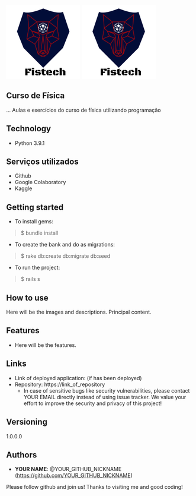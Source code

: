 ![Fistech](https://github.com/Khrons/Curso-de-Fisica/blob/main/img/logo-fistech.png)
<img src="https://github.com/Khrons/Curso-de-Fisica/blob/main/img/logo-fistech.png">
 
## Curso de Física
 
... Aulas e exercícios do curso de física utilizando programação
 
 
## Technology 
 
* Python  3.9.1


## Serviços utilizados
 
* Github
* Google Colaboratory
* Kaggle
 

## Getting started
 
* To install gems:
>    $ bundle install
* To create the bank and do as migrations:
>    $ rake db:create db:migrate db:seed
* To run the project:
>    $ rails s
 
## How to use
 
Here will be the images and descriptions. Principal content.
 
 
## Features
 
  - Here will be the features.
 
 
## Links
 
  - Link of deployed application: (if has been deployed)
  - Repository: https://link_of_repository
    - In case of sensitive bugs like security vulnerabilities, please contact
      YOUR EMAIL directly instead of using issue tracker. We value your effort
      to improve the security and privacy of this project!
 
 
## Versioning
 
1.0.0.0
 
 
## Authors
 
* **YOUR NAME**: @YOUR_GITHUB_NICKNAME (https://github.com/YOUR_GITHUB_NICKNAME)
 
 
Please follow github and join us!
Thanks to visiting me and good coding!
